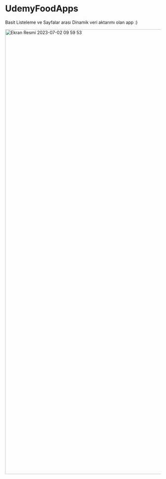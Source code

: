 # UdemyFoodApps

Basit Listeleme ve Sayfalar arası Dinamik veri aktarımı olan app :)


<img width="1440" alt="Ekran Resmi 2023-07-02 09 59 53" src="https://github.com/hakanngul/UdemyFoodApps/assets/34252239/f4a5cd41-9652-432a-996d-c6c2e5a0585c">
